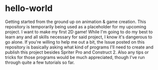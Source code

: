 # hello-world
Getting started from the ground up on animation &amp; game creation.
This repository is temporarily being used as a placeholder for my upcoming project. I want to make my first 2D game!
While I'm going to do my best to learn any and all skills necessary for said project, I know it's dangerous to go alone. If you're willing to help me out a bit, the Issue posted on this repository is basically asking what kind of programs I'll need to create and publish this project besides Spriter Pro and Construct 2.
 Also any tips or tricks for those programs would be much appreciated, though I've run through quite a few tutorials so far.
